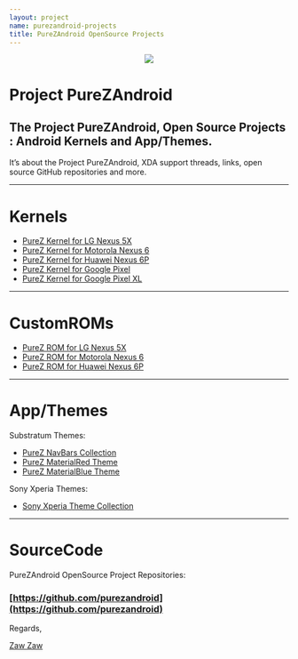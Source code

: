 ```yaml
---
layout: project
name: purezandroid-projects
title: PureZAndroid OpenSource Projects
---
```


<p align="center"> 
  <img src="https://s20.postimg.cc/vpbav0vq5/Pure_Z-_Logo.png" /> 
</p>

# Project PureZAndroid

## The Project PureZAndroid, Open Source Projects : Android Kernels and App/Themes.

It’s about the Project PureZAndroid, XDA support threads, links, open source GitHub repositories and more.

----

# Kernels
- [PureZ Kernel for LG Nexus 5X](https://forum.xda-developers.com/nexus-5x/development/kernel-purez-kernel-v2-0-purez-myanmar-t3627288)
- [PureZ Kernel for Motorola Nexus 6](https://forum.xda-developers.com/nexus-6/development/kernel-purez-kernel-n6-v2-0-purezandroid-t3637808)
- [PureZ Kernel for Huawei Nexus 6P](https://forum.xda-developers.com/nexus-6p/development/kernel-purez-kernel-v2-0-purezandroid-t3636909)
- [PureZ Kernel for Google Pixel](https://forum.xda-developers.com/pixel/development/kernel-purez-kernel-google-pixel-pixel-t3742890)
- [PureZ Kernel for Google Pixel XL](https://forum.xda-developers.com/pixel-xl/development/kernel-purez-kernel-google-pixel-pixel-t3742489)

----

# CustomROMs
- [PureZ ROM for LG Nexus 5X](https://forum.xda-developers.com/nexus-5x/development/rom-pure-z-rom-stock-lg-nexus-5x-t3535719)
- [PureZ ROM for Motorola Nexus 6](https://forum.xda-developers.com/nexus-6/development/rom-purez-rom-purez-project-pixel-t3580752)
- [PureZ ROM for Huawei Nexus 6P](https://forum.xda-developers.com/nexus-6p/development/rom-purez-rom-simple-stability-pixel-t3576852)

----

# App/Themes
Substratum Themes:
- [PureZ NavBars Collection](https://forum.xda-developers.com/android/themes/theme-purez-navbars-collection-t3539092)
- [PureZ MaterialRed Theme](https://forum.xda-developers.com/android/themes/theme-purez-material-dark-theme-t3549024)
- [PureZ MaterialBlue Theme](https://forum.xda-developers.com/android/themes/theme-purez-materialblue-v1-0-t3649926)

Sony Xperia Themes:
- [Sony Xperia Theme Collection](https://forum.xda-developers.com/crossdevice-dev/sony-themes-apps/list-xperia-theme-collection-lollipop-t3512183)

----

# SourceCode
PureZAndroid OpenSource Project Repositories: 

### [https://github.com/purezandroid](https://github.com/purezandroid)


Regards,

[Zaw Zaw](https://github.com/zawzaww)
